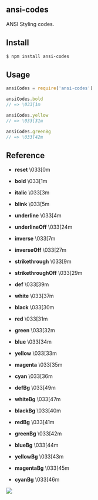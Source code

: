 ## ansi-codes

ANSI Styling codes.

## Install

```bash
$ npm install ansi-codes
```

## Usage

```js
ansiCodes = require('ansi-codes')

ansiCodes.bold
// => \033[1m

ansiCodes.yellow
// => \033[31m

ansiCodes.greenBg
// => \033[42m
```

## Reference

* **reset**  \033[0m
* **bold**  \033[1m
* **italic**  \033[3m
* **blink**  \033[5m
* **underline**  \033[4m
* **underlineOff**  \033[24m
* **inverse**  \033[7m
* **inverseOff**  \033[27m
* **strikethrough**  \033[9m
* **strikethroughOff**  \033[29m

* **def**  \033[39m
* **white**  \033[37m
* **black**  \033[30m
* **red**  \033[31m
* **green**  \033[32m
* **blue**  \033[34m
* **yellow**  \033[33m
* **magenta**  \033[35m
* **cyan**  \033[36m

* **defBg**  \033[49m
* **whiteBg**  \033[47m
* **blackBg**  \033[40m
* **redBg**  \033[41m
* **greenBg**  \033[42m
* **blueBg**  \033[44m
* **yellowBg**  \033[43m
* **magentaBg**  \033[45m
* **cyanBg**  \033[46m

![](https://dl.dropboxusercontent.com/s/r19djuexd699h44/npmel_22.jpg)
